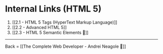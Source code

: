 # Internal Links (HTML 5)

1. [[2.1 - HTML 5  Tags (HyperText Markup Language)]]
2. [[2.2 - Advanced HTML 5]]
3. [[2.3 - HTML 5 Semantic Elements 🔗]]


---
Back = [[The Complete Web Developer - Andrei Neagole  🔗]]


